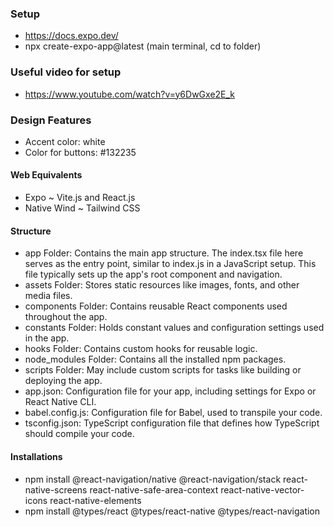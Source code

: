 ### Setup
- https://docs.expo.dev/
- npx create-expo-app@latest (main terminal, cd to folder)

### Useful video for setup
- https://www.youtube.com/watch?v=y6DwGxe2E_k

### Design Features
- Accent color: white 
- Color for buttons: #132235

#### Web Equivalents
- Expo ~ Vite.js and React.js
- Native Wind ~ Tailwind CSS

#### Structure
- app Folder: Contains the main app structure. The index.tsx file here serves as the entry point, similar to index.js in a JavaScript setup. This file typically sets up the app's root component and navigation.
- assets Folder: Stores static resources like images, fonts, and other media files.
- components Folder: Contains reusable React components used throughout the app.
- constants Folder: Holds constant values and configuration settings used in the app.
- hooks Folder: Contains custom hooks for reusable logic.
- node_modules Folder: Contains all the installed npm packages.
- scripts Folder: May include custom scripts for tasks like building or deploying the app.
- app.json: Configuration file for your app, including settings for Expo or React Native CLI.
- babel.config.js: Configuration file for Babel, used to transpile your code.
- tsconfig.json: TypeScript configuration file that defines how TypeScript should compile your code.

#### Installations
- npm install @react-navigation/native @react-navigation/stack react-native-screens react-native-safe-area-context react-native-vector-icons react-native-elements
- npm install @types/react @types/react-native @types/react-navigation


